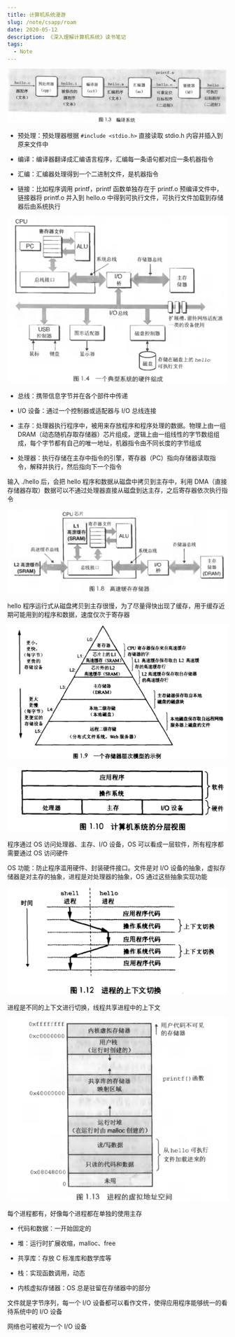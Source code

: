 ```yaml
---
title: 计算机系统漫游
slug: /note/csapp/roam
date: 2020-05-12
description: 《深入理解计算机系统》读书笔记
tags:
  - Note
---
```


![编译系统](./images/1-compiler.png)

- 预处理：预处理器根据 `#include <stdio.h>` 直接读取 stdio.h 内容并插入到原来文件中

- 编译：编译器翻译成汇编语言程序，汇编每一条语句都对应一条机器指令

- 汇编：汇编器处理得到一个二进制文件，是机器指令

- 链接：比如程序调用 printf，printf 函数单独存在于 printf.o 预编译文件中，链接器将 printf.o 并入到 hello.o 中得到可执行文件，可执行文件加载到存储器后由系统执行

![硬件组成](./images/1-hardware.png)

- 总线：携带信息字节并在各个部件中传递

- I/O 设备：通过一个控制器或适配器与 I/O 总线连接

- 主存：处理器执行程序中，被用来存放程序和程序处理的数据。物理上由一组 DRAM（动态随机存取存储器）芯片组成，逻辑上由一组线性的字节数组组成，每个字节都有自己的唯一地址，机器指令由不同长度的字节组成

- 处理器：执行存储在主存中指令的引擎，寄存器（PC）指向存储器读取指令，解释并执行，然后指向下一个指令

输入 ./hello 后，会把 hello 程序和数据从磁盘中拷贝到主存中，利用 DMA（直接存储器存取）数据可以不通过处理器直接从磁盘到达主存，之后寄存器依次执行指令

![高速缓存](./images/1-cache.png)

hello 程序运行式从磁盘拷贝到主存很慢，为了尽量得快出现了缓存，用于缓存近期可能用到的程序和数据，速度仅次于寄存器

![存储器层次模型](./images/1-storage.png)

![计算机系统分层视图](./images/1-os.png)

程序通过 OS 访问处理器、主存、I/O 设备，OS 可以看成一层软件，所有程序都需要通过 OS 访问硬件

OS 功能：防止程序滥用硬件、封装硬件接口。文件是对 I/O 设备的抽象，虚拟存储器是对主存的抽象，进程是对处理器的抽象，OS 通过这些抽象实现功能

![进程](./images/1-process.png)

进程是不同的上下文进行切换，线程共享进程中的上下文

![进程的虚拟地址空间](./images/1-mem.png)

每个进程都有，好像每个进程都在单独的使用主存

- 代码和数据：一开始固定的

- 堆：运行时扩展收缩，malloc、free

- 共享库：存放 C 标准库和数学库等

- 栈：实现函数调用，动态

- 内核虚拟存储器：OS 总是驻留在存储器中的部分

文件就是字节序列，每一个 I/O 设备都可以看作文件，使得应用程序能够统一的看待系统中的 I/O 设备

网络也可被视为一个 I/O 设备
